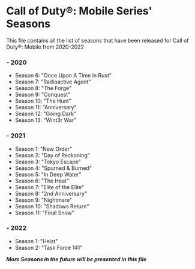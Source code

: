 # Call of Duty®: Mobile Series' Seasons
This file contains all the list of seasons that have been released for Call of Duty®: Mobile from 2020-2022

### - 2020
  - Season 6: "Once Upon A Time in Rust"
  - Season 7: "Radioactive Agent"
  - Season 8: "The Forge"
  - Season 9: "Conquest"
  - Season 10: "The Hunt"
  - Season 11: "Anniversary"
  - Season 12: "Going Dark"
  - Season 13: "Wint3r War"

### - 2021
  - Season 1: "New Order"
  - Season 2: "Day of Reckoning"
  - Season 3: "Tokyo Escape"
  - Season 4: "Spurned & Burned"
  - Season 5: "In Deep Water"
  - Season 6: "The Heat"
  - Season 7: "Elite of the Elite"
  - Season 8: "2nd Anniversary"
  - Season 9: "Nightmare"
  - Season 10: "Shadows Return"
  - Season 11: "Final Snow"

### - 2022
  - Season 1: "Heist"
  - Season 2: "Task Force 141"

___More Seasons in the future will be presented in this file___
